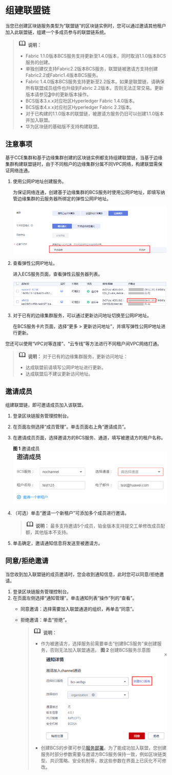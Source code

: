 # 组建联盟链<a name="bcs_usermanual_0005"></a>

当您已创建区块链服务类型为“联盟链”的区块链实例时，您可以通过邀请其他租户加入此联盟链，组建一个多成员参与的联盟链系统。

>![](public_sys-resources/icon-note.gif) **说明：** 
>-   Fabric 1.1.0版本BCS服务支持更新至1.4.0版本，同时取消1.1.0版本BCS服务的创建。
>-   单独创建仅支持Fabric2.2版本BCS服务，联盟链被邀请方支持创建Fabric2.2或Fabric1.4版本BCS服务。
>-   Fabric 1.4.0版本BCS服务支持更新至2.2版本。如果是联盟链，请确保所有联盟成员组件也升级到Fabric 2.2版本，否则无法正常交易。更新版本请参见[3](基本操作.md#li18397612105251)中的更新版本操作。
>    -   BCS版本3.x.x对应社区Hyperledger Fabric 1.4.0版本。
>    -   BCS版本4.x.x对应社区Hyperledger Fabric 2.2版本。
>-   对于已构建的1.1.0版本的联盟链，被邀请方服务仍旧可以创建1.1.0版本并加入联盟。
>-   华为区块链的基础版不支持构建联盟。

## 注意事项<a name="section34201131163012"></a>

基于CCE集群和基于边缘集群创建的区块链实例都支持组建联盟链，当基于边缘集群构建联盟链时，由于不同租户的边缘集群分属不同VPC网络，构建联盟需保证网络连通。

1.  使用公网IP地址创建服务。

    为保证网络连通，创建基于边缘集群的BCS服务时使用公网IP地址，即填写纳管边缘集群的云服务器所绑定的弹性公网IP地址。

    ![](figures/zh-cn_image_0245651591.png)

2.  查看弹性公网IP地址。

    进入ECS服务页面，查看弹性云服务器列表。

    ![](figures/zh-cn_image_0226175701.png)

3.  对于已有的边缘集群服务，可以通过更新访问地址切换至公网IP地址。

    在BCS服务卡片页面，选择“更多 \> 更新访问地址”，并填写弹性公网IP地址进行更新。


您还可以使用“VPC对等连接”、“云专线”等方法进行不同租户间VPC网络打通。

>![](public_sys-resources/icon-note.gif) **说明：** 
>对于已有的边缘集群服务，更新访问地址：
>-   达成联盟前请填写公网IP地址进行更新。
>-   达成联盟后不建议更新访问地址。

## 邀请成员<a name="section3805151094812"></a>

组建联盟链，即可邀请成员加入该联盟。

1.  登录区块链服务管理控制台。
2.  在页面左侧选择“成员管理”。单击页面右上角“邀请成员”。
3.  在邀请成员页面，选择邀请方的BCS服务、通道，填写被邀请方的租户名称。

    **图 1**  邀请成员<a name="fig1280219274117"></a>  
    ![](figures/邀请成员.png "邀请成员")

4.  （可选）单击“邀请一个新租户”可添加多个成员进行邀请。

    >![](public_sys-resources/icon-note.gif) **说明：** 
    >最多支持邀请5个成员，铂金版本支持提交工单修改成员配额，其他版本不支持。

5.  单击确定，邀请通知信息将发送至被邀请方。

## 同意/拒绝邀请<a name="section13371744184217"></a>

当您收到加入联盟链的成员邀请时，您会收到通知信息，此时您可以同意/拒绝邀请。

1.  登录区块链服务管理控制台。
2.  在页面左侧选择“通知管理”。单击通知列表“操作”列的“查看”。
    -   同意邀请：选择需要加入联盟通道的组织，再单击“同意”。
    -   拒绝邀请：单击“拒绝”。

        >![](public_sys-resources/icon-note.gif) **说明：** 
        >-   作为被邀请方，选择服务前需要单击“创建BCS服务”来创建服务，否则无法加入联盟通道。
        >    **图 2**  创建BCS服务示意图<a name="fig126481994369"></a>  
        >    ![](figures/创建BCS服务示意图.png "创建BCS服务示意图")
        >-   创建BCS的步骤可参见[服务部署](基于CCE集群.md)。为了能成功加入联盟，您创建服务时部分参数需要与邀请方BCS服务保持一致，例如区块链类型、共识策略、安全机制等，故这些参数在界面上已灰化不可修改。



